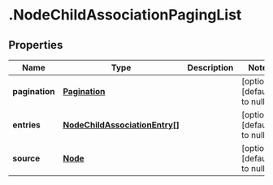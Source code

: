 # .NodeChildAssociationPagingList

## Properties
Name | Type | Description | Notes
------------ | ------------- | ------------- | -------------
**pagination** | [**Pagination**](Pagination.md) |  | [optional] [default to null]
**entries** | [**NodeChildAssociationEntry[]**](NodeChildAssociationEntry.md) |  | [optional] [default to null]
**source** | [**Node**](Node.md) |  | [optional] [default to null]


